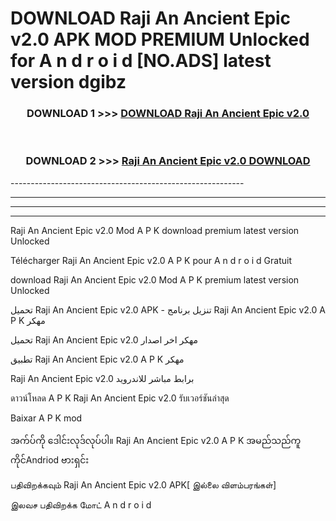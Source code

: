 # DOWNLOAD Raji An Ancient Epic v2.0  APK MOD PREMIUM Unlocked for A n d r o i d [NO.ADS] latest version dgibz 



<div align="center">

<h3>DOWNLOAD 1 >>> <a href="https://getmod2.web.app/?judul=Raji An Ancient Epic v2.0 ">DOWNLOAD Raji An Ancient Epic v2.0 </a></h3><br>

<h3>DOWNLOAD 2 >>> <a href="https://getmod2.web.app/?judul=Raji An Ancient Epic v2.0 ">Raji An Ancient Epic v2.0  DOWNLOAD </a></h3>

</div>
----------------------------------------------------------

----------------------------------------------------------

----------------------------------------------------------

----------------------------------------------------------

Raji An Ancient Epic v2.0  Mod A P K download premium latest version Unlocked

Télécharger Raji An Ancient Epic v2.0  A P K pour A n d r o i d Gratuit

download Raji An Ancient Epic v2.0  Mod A P K premium latest version Unlocked

تحميل Raji An Ancient Epic v2.0  APK - تنزيل برنامج Raji An Ancient Epic v2.0  A P K مهكر

تحميل Raji An Ancient Epic v2.0  مهكر اخر اصدار

تطبيق Raji An Ancient Epic v2.0  A P K مهكر

Raji An Ancient Epic v2.0  برابط مباشر للاندرويد

ดาวน์โหลด A P K Raji An Ancient Epic v2.0  รับเวอร์ชันล่าสุด

Baixar A P K mod

အက်ပ်ကို ဒေါင်းလုဒ်လုပ်ပါ။ Raji An Ancient Epic v2.0  A P K အမည်သည်ကူကိုင်Andriod ဗားရှင်း

பதிவிறக்கவும் Raji An Ancient Epic v2.0  APK[ இல்லை விளம்பரங்கள்] 
 
இலவச பதிவிறக்க மோட் A n d r o i d



